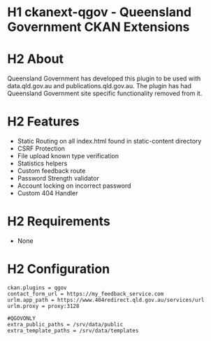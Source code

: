 # H1 ckanext-qgov - Queensland Government CKAN Extensions

# H2 About
Queensland Government has developed this plugin to be used with data.qld.gov.au and publications.qld.gov.au. The plugin has had Queensland Government site specific functionality removed from it.

# H2 Features
* Static Routing on all index.html found in static-content directory
* CSRF Protection
* File upload known type verification
* Statistics helpers
* Custom feedback route
* Password Strength validator
* Account locking on incorrect password
* Custom 404 Handler

# H2 Requirements
* None

# H2 Configuration
```
ckan.plugins = qgov
contact_form_url = https://my_feedback_service.com
urlm.app_path = https://www.404redirect.qld.gov.au/services/url
urlm.proxy = proxy:3128

#QGOVONLY
extra_public_paths = /srv/data/public
extra_template_paths = /srv/data/templates
```
